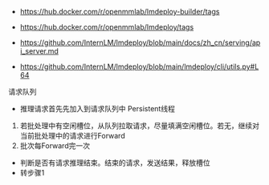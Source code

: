 


- https://hub.docker.com/r/openmmlab/lmdeploy-builder/tags
- https://hub.docker.com/r/openmmlab/lmdeploy/tags


- https://github.com/InternLM/lmdeploy/blob/main/docs/zh_cn/serving/api_server.md
- https://github.com/InternLM/lmdeploy/blob/main/lmdeploy/cli/utils.py#L64





请求队列
- 推理请求首先先加入到请求队列中
Persistent线程
1. 若批处理中有空闲槽位，从队列拉取请求，尽量填满空闲槽位。若无，继续对当前批处理中的请求进行Forward
2. 批次每Forward完一次
- 判断是否有请求推理结束。结束的请求，发送结果，释放槽位
- 转步骤1
